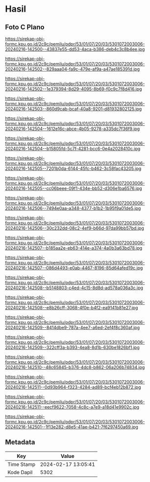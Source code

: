 # Hasil

## Foto C Plano

https://sirekap-obj-formc.kpu.go.id/2c9c/pemilu/pdpr/53/01/07/20/03/5301072003006-20240216-142500--43837e55-dd53-4aca-b386-deb4c3c8b4ee.jpg

https://sirekap-obj-formc.kpu.go.id/2c9c/pemilu/pdpr/53/01/07/20/03/5301072003006-20240216-142502--829aaa04-fa9c-479e-af9a-a47ae185391d.jpg

https://sirekap-obj-formc.kpu.go.id/2c9c/pemilu/pdpr/53/01/07/20/03/5301072003006-20240216-142502--1e379394-8d29-4095-8b69-f0c9c7f8d416.jpg

https://sirekap-obj-formc.kpu.go.id/2c9c/pemilu/pdpr/53/01/07/20/03/5301072003006-20240216-142503--860d9cab-bcaf-40a8-9201-d81932802125.jpg

https://sirekap-obj-formc.kpu.go.id/2c9c/pemilu/pdpr/53/01/07/20/03/5301072003006-20240216-142504--1612e16c-abce-4b05-9278-a335dc7f36f9.jpg

https://sirekap-obj-formc.kpu.go.id/2c9c/pemilu/pdpr/53/01/07/20/03/5301072003006-20240216-142504--b15805fd-5c7f-4281-bcc6-0e4a2028410c.jpg

https://sirekap-obj-formc.kpu.go.id/2c9c/pemilu/pdpr/53/01/07/20/03/5301072003006-20240216-142505--7201b0da-6144-45fc-b462-3c58fac43205.jpg

https://sirekap-obj-formc.kpu.go.id/2c9c/pemilu/pdpr/53/01/07/20/03/5301072003006-20240216-142505--cc06beee-09f1-434e-bb52-d306e1ba6576.jpg

https://sirekap-obj-formc.kpu.go.id/2c9c/pemilu/pdpr/53/01/07/20/03/5301072003006-20240216-142506--7494e0aa-a348-4377-b1b2-1b95f9a01de5.jpg

https://sirekap-obj-formc.kpu.go.id/2c9c/pemilu/pdpr/53/01/07/20/03/5301072003006-20240216-142506--30c232dd-08c2-4ef9-b66d-97da99bb57bd.jpg

https://sirekap-obj-formc.kpu.go.id/2c9c/pemilu/pdpr/53/01/07/20/03/5301072003006-20240216-142507--b185aa2e-eb63-414e-a374-4a0b3a63bd78.jpg

https://sirekap-obj-formc.kpu.go.id/2c9c/pemilu/pdpr/53/01/07/20/03/5301072003006-20240216-142507--086d4493-e0ab-4467-8196-85d64afed19c.jpg

https://sirekap-obj-formc.kpu.go.id/2c9c/pemilu/pdpr/53/01/07/20/03/5301072003006-20240216-142508--b5148803-c4ed-4c15-8d8d-ad578a036a3c.jpg

https://sirekap-obj-formc.kpu.go.id/2c9c/pemilu/pdpr/53/01/07/20/03/5301072003006-20240216-142508--e8b26cff-3068-4f0e-b4f2-ea9141b81e27.jpg

https://sirekap-obj-formc.kpu.go.id/2c9c/pemilu/pdpr/53/01/07/20/03/5301072003006-20240216-142509--8414dbe9-787a-4ee7-a6ed-2ef4f8c360af.jpg

https://sirekap-obj-formc.kpu.go.id/2c9c/pemilu/pdpr/53/01/07/20/03/5301072003006-20240216-142509--322cff3a-b393-4ea8-8d1b-630be1826bf1.jpg

https://sirekap-obj-formc.kpu.go.id/2c9c/pemilu/pdpr/53/01/07/20/03/5301072003006-20240216-142510--48c65845-b376-4dc8-b862-06a206b74834.jpg

https://sirekap-obj-formc.kpu.go.id/2c9c/pemilu/pdpr/53/01/07/20/03/5301072003006-20240216-142511--0d93b964-f323-4284-ad89-bcf4eb12b872.jpg

https://sirekap-obj-formc.kpu.go.id/2c9c/pemilu/pdpr/53/01/07/20/03/5301072003006-20240216-142511--eecf9622-7058-4c8c-a7e9-a18d41e9902c.jpg

https://sirekap-obj-formc.kpu.go.id/2c9c/pemilu/pdpr/53/01/07/20/03/5301072003006-20240216-142501--1f13e282-d8e5-41ae-b421-7f6297450a69.jpg


## Metadata

| Key        | Value               |
| ---------- | ------------------- |
| Time Stamp | 2024-02-17 13:05:41 |
| Kode Dapil | 5302                |



